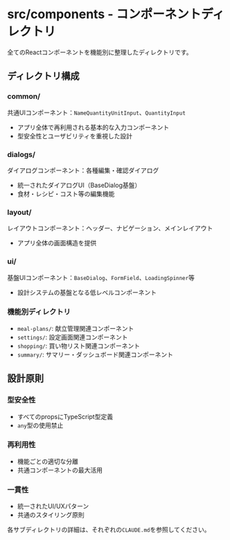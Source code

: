# src/components - コンポーネントディレクトリ

全てのReactコンポーネントを機能別に整理したディレクトリです。

## ディレクトリ構成

### common/
共通UIコンポーネント：`NameQuantityUnitInput`、`QuantityInput`
- アプリ全体で再利用される基本的な入力コンポーネント
- 型安全性とユーザビリティを重視した設計

### dialogs/
ダイアログコンポーネント：各種編集・確認ダイアログ
- 統一されたダイアログUI（BaseDialog基盤）
- 食材・レシピ・コスト等の編集機能

### layout/
レイアウトコンポーネント：ヘッダー、ナビゲーション、メインレイアウト
- アプリ全体の画面構造を提供

### ui/
基盤UIコンポーネント：`BaseDialog`、`FormField`、`LoadingSpinner`等
- 設計システムの基盤となる低レベルコンポーネント

### 機能別ディレクトリ
- `meal-plans/`: 献立管理関連コンポーネント
- `settings/`: 設定画面関連コンポーネント
- `shopping/`: 買い物リスト関連コンポーネント
- `summary/`: サマリー・ダッシュボード関連コンポーネント

## 設計原則

### 型安全性
- すべてのpropsにTypeScript型定義
- `any`型の使用禁止

### 再利用性
- 機能ごとの適切な分離
- 共通コンポーネントの最大活用

### 一貫性
- 統一されたUI/UXパターン
- 共通のスタイリング原則

各サブディレクトリの詳細は、それぞれの`CLAUDE.md`を参照してください。